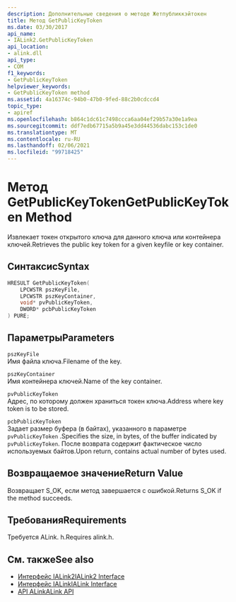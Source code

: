 ```yaml
---
description: Дополнительные сведения о методе Жетпубликкэйтокен
title: Метод GetPublicKeyToken
ms.date: 03/30/2017
api_name:
- IALink2.GetPublicKeyToken
api_location:
- alink.dll
api_type:
- COM
f1_keywords:
- GetPublicKeyToken
helpviewer_keywords:
- GetPublicKeyToken method
ms.assetid: 4a16374c-94b0-47b0-9fed-88c2b0cdccd4
topic_type:
- apiref
ms.openlocfilehash: b864c1dc61c7498ccca6aa04ef29b57a30e1a9ea
ms.sourcegitcommit: ddf7edb67715a5b9a45e3dd44536dabc153c1de0
ms.translationtype: MT
ms.contentlocale: ru-RU
ms.lasthandoff: 02/06/2021
ms.locfileid: "99718425"
---
```

# <a name="getpublickeytoken-method"></a><span data-ttu-id="49dcf-103">Метод GetPublicKeyToken</span><span class="sxs-lookup"><span data-stu-id="49dcf-103">GetPublicKeyToken Method</span></span>

<span data-ttu-id="49dcf-104">Извлекает токен открытого ключа для данного ключа или контейнера ключей.</span><span class="sxs-lookup"><span data-stu-id="49dcf-104">Retrieves the public key token for a given keyfile or key container.</span></span>  
  
## <a name="syntax"></a><span data-ttu-id="49dcf-105">Синтаксис</span><span class="sxs-lookup"><span data-stu-id="49dcf-105">Syntax</span></span>  
  
```cpp  
HRESULT GetPublicKeyToken(  
    LPCWSTR pszKeyFile,  
    LPCWSTR pszKeyContainer,  
    void* pvPublicKeyToken,  
    DWORD* pcbPublicKeyToken  
) PURE;  
```  
  
## <a name="parameters"></a><span data-ttu-id="49dcf-106">Параметры</span><span class="sxs-lookup"><span data-stu-id="49dcf-106">Parameters</span></span>  

 `pszKeyFile`  
 <span data-ttu-id="49dcf-107">Имя файла ключа.</span><span class="sxs-lookup"><span data-stu-id="49dcf-107">Filename of the key.</span></span>  
  
 `pszKeyContainer`  
 <span data-ttu-id="49dcf-108">Имя контейнера ключей.</span><span class="sxs-lookup"><span data-stu-id="49dcf-108">Name of the key container.</span></span>  
  
 `pvPublicKeyToken`  
 <span data-ttu-id="49dcf-109">Адрес, по которому должен храниться токен ключа.</span><span class="sxs-lookup"><span data-stu-id="49dcf-109">Address where key token is to be stored.</span></span>  
  
 `pcbPublicKeyToken`  
 <span data-ttu-id="49dcf-110">Задает размер буфера (в байтах), указанного в параметре `pvPublicKeyToken` .</span><span class="sxs-lookup"><span data-stu-id="49dcf-110">Specifies the size, in bytes, of the buffer indicated by `pvPublicKeyToken`.</span></span> <span data-ttu-id="49dcf-111">После возврата содержит фактическое число используемых байтов.</span><span class="sxs-lookup"><span data-stu-id="49dcf-111">Upon return, contains actual number of bytes used.</span></span>  
  
## <a name="return-value"></a><span data-ttu-id="49dcf-112">Возвращаемое значение</span><span class="sxs-lookup"><span data-stu-id="49dcf-112">Return Value</span></span>  

 <span data-ttu-id="49dcf-113">Возвращает S_OK, если метод завершается с ошибкой.</span><span class="sxs-lookup"><span data-stu-id="49dcf-113">Returns S_OK if the method succeeds.</span></span>  
  
## <a name="requirements"></a><span data-ttu-id="49dcf-114">Требования</span><span class="sxs-lookup"><span data-stu-id="49dcf-114">Requirements</span></span>  

 <span data-ttu-id="49dcf-115">Требуется ALink. h.</span><span class="sxs-lookup"><span data-stu-id="49dcf-115">Requires alink.h.</span></span>  
  
## <a name="see-also"></a><span data-ttu-id="49dcf-116">См. также</span><span class="sxs-lookup"><span data-stu-id="49dcf-116">See also</span></span>

- [<span data-ttu-id="49dcf-117">Интерфейс IALink2</span><span class="sxs-lookup"><span data-stu-id="49dcf-117">IALink2 Interface</span></span>](ialink2-interface.md)
- [<span data-ttu-id="49dcf-118">Интерфейс IALink</span><span class="sxs-lookup"><span data-stu-id="49dcf-118">IALink Interface</span></span>](ialink-interface.md)
- [<span data-ttu-id="49dcf-119">API ALink</span><span class="sxs-lookup"><span data-stu-id="49dcf-119">ALink API</span></span>](index.md)
